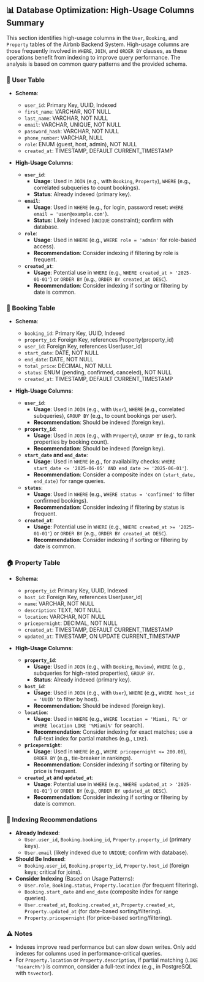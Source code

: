 ## 📊 Database Optimization: High-Usage Columns Summary

This section identifies high-usage columns in the `User`, `Booking`, and `Property` tables of the Airbnb Backend System. High-usage columns are those frequently involved in `WHERE`, `JOIN`, and `ORDER BY` clauses, as these operations benefit from indexing to improve query performance. The analysis is based on common query patterns and the provided schema.

### 🧑 User Table
- **Schema**:
  - `user_id`: Primary Key, UUID, Indexed
  - `first_name`: VARCHAR, NOT NULL
  - `last_name`: VARCHAR, NOT NULL
  - `email`: VARCHAR, UNIQUE, NOT NULL
  - `password_hash`: VARCHAR, NOT NULL
  - `phone_number`: VARCHAR, NULL
  - `role`: ENUM (guest, host, admin), NOT NULL
  - `created_at`: TIMESTAMP, DEFAULT CURRENT_TIMESTAMP

- **High-Usage Columns**:
  - **`user_id`**:
    - **Usage**: Used in `JOIN` (e.g., with `Booking`, `Property`), `WHERE` (e.g., correlated subqueries to count bookings).
    - **Status**: Already indexed (primary key).
  - **`email`**:
    - **Usage**: Used in `WHERE` (e.g., for login, password reset: `WHERE email = 'user@example.com'`).
    - **Status**: Likely indexed (`UNIQUE` constraint); confirm with database.
  - **`role`**:
    - **Usage**: Used in `WHERE` (e.g., `WHERE role = 'admin'` for role-based access).
    - **Recommendation**: Consider indexing if filtering by role is frequent.
  - **`created_at`**:
    - **Usage**: Potential use in `WHERE` (e.g., `WHERE created_at > '2025-01-01'`) or `ORDER BY` (e.g., `ORDER BY created_at DESC`).
    - **Recommendation**: Consider indexing if sorting or filtering by date is common.

### 📅 Booking Table
- **Schema**:
  - `booking_id`: Primary Key, UUID, Indexed
  - `property_id`: Foreign Key, references Property(property_id)
  - `user_id`: Foreign Key, references User(user_id)
  - `start_date`: DATE, NOT NULL
  - `end_date`: DATE, NOT NULL
  - `total_price`: DECIMAL, NOT NULL
  - `status`: ENUM (pending, confirmed, canceled), NOT NULL
  - `created_at`: TIMESTAMP, DEFAULT CURRENT_TIMESTAMP

- **High-Usage Columns**:
  - **`user_id`**:
    - **Usage**: Used in `JOIN` (e.g., with `User`), `WHERE` (e.g., correlated subqueries), `GROUP BY` (e.g., to count bookings per user).
    - **Recommendation**: Should be indexed (foreign key).
  - **`property_id`**:
    - **Usage**: Used in `JOIN` (e.g., with `Property`), `GROUP BY` (e.g., to rank properties by booking count).
    - **Recommendation**: Should be indexed (foreign key).
  - **`start_date` and `end_date`**:
    - **Usage**: Used in `WHERE` (e.g., for availability checks: `WHERE start_date <= '2025-06-05' AND end_date >= '2025-06-01'`).
    - **Recommendation**: Consider a composite index on `(start_date, end_date)` for range queries.
  - **`status`**:
    - **Usage**: Used in `WHERE` (e.g., `WHERE status = 'confirmed'` to filter confirmed bookings).
    - **Recommendation**: Consider indexing if filtering by status is frequent.
  - **`created_at`**:
    - **Usage**: Potential use in `WHERE` (e.g., `WHERE created_at >= '2025-01-01'`) or `ORDER BY` (e.g., `ORDER BY created_at DESC`).
    - **Recommendation**: Consider indexing if sorting or filtering by date is common.

### 🏠 Property Table
- **Schema**:
  - `property_id`: Primary Key, UUID, Indexed
  - `host_id`: Foreign Key, references User(user_id)
  - `name`: VARCHAR, NOT NULL
  - `description`: TEXT, NOT NULL
  - `location`: VARCHAR, NOT NULL
  - `pricepernight`: DECIMAL, NOT NULL
  - `created_at`: TIMESTAMP, DEFAULT CURRENT_TIMESTAMP
  - `updated_at`: TIMESTAMP, ON UPDATE CURRENT_TIMESTAMP

- **High-Usage Columns**:
  - **`property_id`**:
    - **Usage**: Used in `JOIN` (e.g., with `Booking`, `Review`), `WHERE` (e.g., subqueries for high-rated properties), `GROUP BY`.
    - **Status**: Already indexed (primary key).
  - **`host_id`**:
    - **Usage**: Used in `JOIN` (e.g., with `User`), `WHERE` (e.g., `WHERE host_id = 'UUID'` to filter by host).
    - **Recommendation**: Should be indexed (foreign key).
  - **`location`**:
    - **Usage**: Used in `WHERE` (e.g., `WHERE location = 'Miami, FL'` or `WHERE location LIKE '%Miami%'` for search).
    - **Recommendation**: Consider indexing for exact matches; use a full-text index for partial matches (e.g., `LIKE`).
  - **`pricepernight`**:
    - **Usage**: Used in `WHERE` (e.g., `WHERE pricepernight <= 200.00`), `ORDER BY` (e.g., tie-breaker in rankings).
    - **Recommendation**: Consider indexing if sorting or filtering by price is frequent.
  - **`created_at` and `updated_at`**:
    - **Usage**: Potential use in `WHERE` (e.g., `WHERE updated_at > '2025-01-01'`) or `ORDER BY` (e.g., `ORDER BY updated_at DESC`).
    - **Recommendation**: Consider indexing if sorting or filtering by date is common.

### 📝 Indexing Recommendations
- **Already Indexed**:
  - `User.user_id`, `Booking.booking_id`, `Property.property_id` (primary keys).
  - `User.email` (likely indexed due to `UNIQUE`; confirm with database).
- **Should Be Indexed**:
  - `Booking.user_id`, `Booking.property_id`, `Property.host_id` (foreign keys; critical for joins).
- **Consider Indexing** (Based on Usage Patterns):
  - `User.role`, `Booking.status`, `Property.location` (for frequent filtering).
  - `Booking.start_date` and `end_date` (composite index for range queries).
  - `User.created_at`, `Booking.created_at`, `Property.created_at`, `Property.updated_at` (for date-based sorting/filtering).
  - `Property.pricepernight` (for price-based sorting/filtering).

### ⚠️ Notes
- Indexes improve read performance but can slow down writes. Only add indexes for columns used in performance-critical queries.
- For `Property.location` or `Property.description`, if partial matching (`LIKE '%search%'`) is common, consider a full-text index (e.g., in PostgreSQL with `tsvector`).